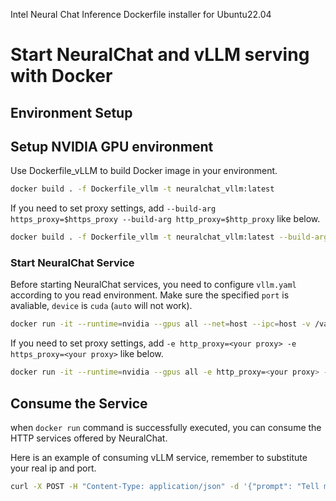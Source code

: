 Intel Neural Chat Inference Dockerfile installer for Ubuntu22.04

# Start NeuralChat and vLLM serving with Docker

## Environment Setup

## Setup NVIDIA GPU environment
Use Dockerfile_vLLM to build Docker image in your environment.
```bash
docker build . -f Dockerfile_vllm -t neuralchat_vllm:latest
```
If you need to set proxy settings, add `--build-arg https_proxy=$https_proxy --build-arg http_proxy=$http_proxy` like below.
```bash
docker build . -f Dockerfile_vllm -t neuralchat_vllm:latest --build-arg https_proxy=$https_proxy --build-arg http_proxy=$http_proxy
```

### Start NeuralChat Service
Before starting NeuralChat services, you need to configure `vllm.yaml` according to you read environment.
Make sure the specified `port` is avaliable, `device` is `cuda` (`auto` will not work).
```bash
docker run -it --runtime=nvidia --gpus all --net=host --ipc=host -v /var/run/docker.sock:/var/run/docker.sock -v ./vllm.yaml:/vllm.yaml neuralchat_vllm:latest
```
If you need to set proxy settings, add `-e http_proxy=<your proxy> -e https_proxy=<your proxy>` like below.
```bash
docker run -it --runtime=nvidia --gpus all -e http_proxy=<your proxy> -e https_proxy=<your proxy> --net=host --ipc=host -v /var/run/docker.sock:/var/run/docker.sock -v ./vllm.yaml:/vllm.yaml neuralchat_vllm:latest
```

## Consume the Service
when `docker run` command is successfully executed, you can consume the HTTP services offered by NeuralChat.

Here is an example of consuming vLLM service, remember to substitute your real ip and port.

```bash
curl -X POST -H "Content-Type: application/json" -d '{"prompt": "Tell me about Intel Xeon processors."}' http://localhost:8000/v1/chat/completions
```
